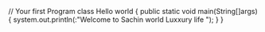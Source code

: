 // Your first Program
class Hello world {
public static void main(String[]args){
system.out.println(:"Welcome to Sachin world Luxxury life ");
}
}
